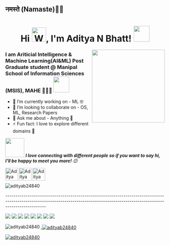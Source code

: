 <h2>नमस्ते (Namaste)🙏🏻<h1 align="center">Hi <img src="https://raw.githubusercontent.com/nixin72/nixin72/master/wave.gif" alt="Waving hand animated gif"height="45" width="45" />, I'm Aditya N Bhatt! <img src="https://media.giphy.com/media/12oufCB0MyZ1Go/giphy.gif" width="50"></h2>
<img align='right' src="https://media.giphy.com/media/M9gbBd9nbDrOTu1Mqx/giphy.gif" width="230">

### I am Ariticial Intelligence & Machine Learning(AI&ML) Post Graduate student @ Manipal School of Information Sciences (MSIS), MAHE 👨‍🎓🏫 <img src="https://giphy.com/gifs/StaffsUni-university-studying-staffordshire-8t7lXR6Sep8zB6v7El/giphy.gif" width="50">  

- 🔭 I’m currently working on - ML 🤓
- 👯 I’m looking to collaborate on - OS, ML, Research Papers
- 💬 Ask me about - Anything 🤫
- ⚡ Fun fact: I love to explore different domains 🫡

<!--[<img align="left" alt="codeSTACKr.com" width="22px" src="https://raw.githubusercontent.com/iconic/open-iconic/master/svg/globe.svg" />][website]
[<img align="left" alt="codeSTACKr | YouTube" width="22px" src="https://cdn.jsdelivr.net/npm/simple-icons@v3/icons/youtube.svg" />][youtube]-->

<img src="https://media.giphy.com/media/LnQjpWaON8nhr21vNW/giphy.gif" width="60"> <em><b>I love connecting with different people so if you want to say hi, I'll be happy to meet you more!</b> 😊</em>

[<img align="left" alt="Aditya N Bhatt | LinkedIn" width="40px" src="https://img.icons8.com/color/48/000000/linkedin.png" />][linkedin]
[<img align="left" alt="Aditya N Bhatt | Mail" width="40px" src="https://img.icons8.com/fluent/48/000000/gmail.png" />][Mail]
[<img align="left" alt="Aditya N Bhatt | Instagram" width="40px" src="https://img.icons8.com/fluent/48/000000/instagram-new.png" />][Instagram]





<br />
<!--### Languages and Tools:
<img align="left" alt="Visual Studio Code" width="26px" src="https://img.icons8.com/fluent/48/000000/visual-studio-code-2019.png" />
<img align="left" alt="SQL" width="26px" src="https://raw.githubusercontent.com/github/explore/80688e429a7d4ef2fca1e82350fe8e3517d3494d/topics/sql/sql.png" />
<img align="left" alt="MySQL" width="26px" src="https://raw.githubusercontent.com/github/explore/80688e429a7d4ef2fca1e82350fe8e3517d3494d/topics/mysql/mysql.png" />
<img align="left" alt="Git" width="26px" src="https://raw.githubusercontent.com/github/explore/80688e429a7d4ef2fca1e82350fe8e3517d3494d/topics/git/git.png" />
<img align="left" alt="GitHub" width="26px" src="https://raw.githubusercontent.com/github/explore/78df643247d429f6cc873026c0622819ad797942/topics/github/github.png" />
<p align="left"> <a href="https://azure.microsoft.com/en-in/" target="_blank" rel="noreferrer"> <img src="https://www.vectorlogo.zone/logos/microsoft_azure/microsoft_azure-icon.svg" alt="azure" width="40" height="40"/> </a> <a href="https://www.w3schools.com/cs/" target="_blank" rel="noreferrer"> <img src="https://raw.githubusercontent.com/devicons/devicon/master/icons/csharp/csharp-original.svg" alt="csharp" width="40" height="40"/> </a> <a href="https://dotnet.microsoft.com/" target="_blank" rel="noreferrer"> <img src="https://raw.githubusercontent.com/devicons/devicon/master/icons/dot-net/dot-net-original-wordmark.svg" alt="dotnet" width="40" height="40"/> </a> <a href="https://git-scm.com/" target="_blank" rel="noreferrer"> <img src="https://www.vectorlogo.zone/logos/git-scm/git-scm-icon.svg" alt="git" width="40" height="40"/> </a> <a href="https://www.linux.org/" target="_blank" rel="noreferrer"> <img src="https://raw.githubusercontent.com/devicons/devicon/master/icons/linux/linux-original.svg" alt="linux" width="40" height="40"/> </a> <a href="https://www.microsoft.com/en-us/sql-server" target="_blank" rel="noreferrer"> <img src="https://www.svgrepo.com/show/303229/microsoft-sql-server-logo.svg" alt="mssql" width="40" height="40"/> </a> <a href="https://www.mysql.com/" target="_blank" rel="noreferrer"> <img src="https://raw.githubusercontent.com/devicons/devicon/master/icons/mysql/mysql-original-wordmark.svg" alt="mysql" width="40" height="40"/> </a> <a href="https://pandas.pydata.org/" target="_blank" rel="noreferrer"> <img src="https://raw.githubusercontent.com/devicons/devicon/2ae2a900d2f041da66e950e4d48052658d850630/icons/pandas/pandas-original.svg" alt="pandas" width="40" height="40"/> </a> <a href="https://postman.com" target="_blank" rel="noreferrer"> <img src="https://www.vectorlogo.zone/logos/getpostman/getpostman-icon.svg" alt="postman" width="40" height="40"/> </a> <a href="https://www.python.org" target="_blank" rel="noreferrer"> <img src="https://raw.githubusercontent.com/devicons/devicon/master/icons/python/python-original.svg" alt="python" width="40" height="40"/> </a> <a href="https://scikit-learn.org/" target="_blank" rel="noreferrer"> <img src="https://upload.wikimedia.org/wikipedia/commons/0/05/Scikit_learn_logo_small.svg" alt="scikit_learn" width="40" height="40"/> </a> <a href="https://seaborn.pydata.org/" target="_blank" rel="noreferrer"> <img src="https://seaborn.pydata.org/_images/logo-mark-lightbg.svg" alt="seaborn" width="40" height="40"/> </a> 
<br />
<br />
-->

<BR>
  
<p>
<p align="left"> <img src="https://komarev.com/ghpvc/?username=adityab24840&label=Profile%20views&color=0e75b6&style=flat" alt="adityab24840" /> </p>
--------------------------------------------------------------------------------------------------------------------------------------------------------------------------------

![](https://img.shields.io/badge/OS-Windows-informational?style=flat&logo=windows&logoColor=white&color=2bbc8a)
![](https://img.shields.io/badge/Code-Python-informational?style=flat&logo=python&logoColor=white&color=2bbc8a)
![](https://img.shields.io/badge/Editor-VSCode-informational?style=flat&logo=vs&logoColor=white&color=2bbc8a)
![](https://img.shields.io/badge/Editor-Pycharm-informational?style=flat&logo=pycharm&logoColor=white&color=2bbc8a)
![](https://img.shields.io/badge/Editor-JupyterNB-informational?style=flat&logo=jupyter&logoColor=white&color=2bbc8a)
![](https://img.shields.io/badge/Tools-Sklearn-informational?style=flat&logo=scikit-learn&logoColor=white&color=2bbc8a)
![](https://img.shields.io/badge/Tools-Pytorch-informational?style=flat&logo=pytorch&logoColor=white&color=2bbc8a)
![](https://img.shields.io/badge/Shell-GitBash-informational?style=flat&logo=git&logoColor=white&color=2bbc8a)


<p align="center">
<a href="https://github.com/adityab24840">
  <p><img align="left" src="https://github-readme-stats.vercel.app/api/top-langs?username=adityab24840&show_icons=true&locale=en&layout=compact" alt="adityab24840" /></p>
  <p>&nbsp;<img align="center" src="https://github-readme-stats.vercel.app/api?username=adityab24840&show_icons=true&locale=en" alt="adityab24840" /></p>
  <p><img align="center" src="https://github-readme-streak-stats.herokuapp.com/?user=adityab24840&" alt="adityab24840" /></p> 
</a></p>
<br>


<!--🌟 From [Aditya N Bhatt](https://github.com/adityab24840)-->
[linkedin]: https://www.linkedin.com/in/adityabhatt015/
[Mail]: https://mail.google.com/mail/u/0/?view=cm&fs=1&to=adityan24840@gmail.com.com&su=SUBJECT&body=BODY&tf=1
[Instagram]: https://www.instagram.com/aditya.io.xyz/
